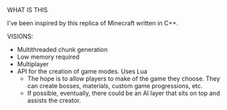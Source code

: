 WHAT IS THIS

I've been inspired by this replica of Minecraft written in C++.


VISIONS:
- Multithreaded chunk generation
- Low memory required
- Multiplayer
- API for the creation of game modes. Uses Lua
  - The hope is to allow players to make of the game they choose. They can create bosses, materials, custom game progressions, etc.
  - If possible, eventually, there could be an AI layer that sits on top and assists the creator.
